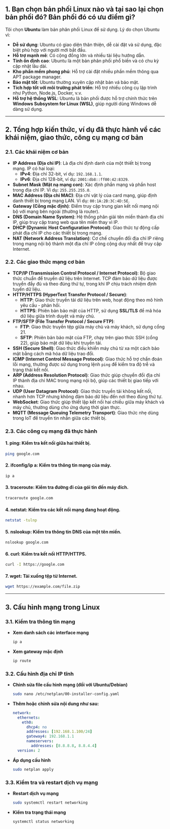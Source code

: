 ## 1. Bạn chọn bản phối Linux nào và tại sao lại chọn bản phối đó? Bản phối đó có ưu điểm gì?
Tôi chọn **Ubuntu** làm bản phân phối Linux để sử dụng. Lý do chọn Ubuntu vì:

- **Dễ sử dụng**: Ubuntu có giao diện thân thiện, dễ cài đặt và sử dụng, đặc biệt phù hợp với người mới bắt đầu.
- **Hỗ trợ mạnh mẽ**: Có cộng đồng lớn và nhiều tài liệu hướng dẫn.
- **Tính ổn định cao**: Ubuntu là một bản phân phối phổ biến và có chu kỳ cập nhật lâu dài.
- **Kho phần mềm phong phú**: Hỗ trợ cài đặt nhiều phần mềm thông qua APT package manager.
- **Bảo mật tốt**: Ubuntu thường xuyên cập nhật bản vá bảo mật.
- **Tích hợp tốt với môi trường phát triển**: Hỗ trợ nhiều công cụ lập trình như Python, Node.js, Docker, v.v.
- **Hỗ trợ hệ thống WSL**: Ubuntu là bản phối được hỗ trợ chính thức trên **Windows Subsystem for Linux (WSL)**, giúp người dùng Windows dễ dàng sử dụng.

---

## 2. Tổng hợp kiến thức, ví dụ đã thực hành về các khái niệm, giao thức, công cụ mạng cơ bản

### 2.1. Các khái niệm cơ bản
- **IP Address (Địa chỉ IP)**: Là địa chỉ định danh của một thiết bị trong mạng. IP có hai loại:
  - **IPv4**: Địa chỉ 32-bit, ví dụ: `192.168.1.1`.
  - **IPv6**: Địa chỉ 128-bit, ví dụ: `2001:db8::ff00:42:8329`.
- **Subnet Mask (Mặt nạ mạng con)**: Xác định phần mạng và phần host trong địa chỉ IP. Ví dụ: `255.255.255.0`.
- **MAC Address (Địa chỉ MAC)**: Địa chỉ vật lý của card mạng, giúp định danh thiết bị trong mạng LAN. Ví dụ: `00:1A:2B:3C:4D:5E`.
- **Gateway (Cổng mặc định)**: Điểm truy cập trung gian kết nối mạng nội bộ với mạng bên ngoài (thường là router).
- **DNS (Domain Name System)**: Hệ thống phân giải tên miền thành địa chỉ IP, giúp truy cập trang web qua tên miền thay vì IP.
- **DHCP (Dynamic Host Configuration Protocol)**: Giao thức tự động cấp phát địa chỉ IP cho các thiết bị trong mạng.
- **NAT (Network Address Translation)**: Cơ chế chuyển đổi địa chỉ IP riêng trong mạng nội bộ thành một địa chỉ IP công cộng duy nhất để truy cập Internet.

### 2.2. Các giao thức mạng cơ bản
- **TCP/IP (Transmission Control Protocol / Internet Protocol)**: Bộ giao thức chuẩn để truyền dữ liệu trên Internet. TCP đảm bảo dữ liệu được truyền đầy đủ và theo đúng thứ tự, trong khi IP chịu trách nhiệm định tuyến dữ liệu.
- **HTTP/HTTPS (HyperText Transfer Protocol / Secure)**: 
  - **HTTP**: Giao thức truyền tải dữ liệu trên web, hoạt động theo mô hình yêu cầu - phản hồi.
  - **HTTPS**: Phiên bản bảo mật của HTTP, sử dụng **SSL/TLS** để mã hóa dữ liệu giữa trình duyệt và máy chủ.
- **FTP/SFTP (File Transfer Protocol / Secure FTP)**:
  - **FTP**: Giao thức truyền tệp giữa máy chủ và máy khách, sử dụng cổng 21.
  - **SFTP**: Phiên bản bảo mật của FTP, chạy trên giao thức SSH (cổng 22), giúp bảo mật dữ liệu khi truyền tải.
- **SSH (Secure Shell)**: Giao thức điều khiển máy chủ từ xa một cách bảo mật bằng cách mã hóa dữ liệu trao đổi.
- **ICMP (Internet Control Message Protocol)**: Giao thức hỗ trợ chẩn đoán lỗi mạng, thường được sử dụng trong lệnh `ping` để kiểm tra độ trễ và trạng thái kết nối.
- **ARP (Address Resolution Protocol)**: Giao thức giúp chuyển đổi địa chỉ IP thành địa chỉ MAC trong mạng nội bộ, giúp các thiết bị giao tiếp với nhau.
- **UDP (User Datagram Protocol)**: Giao thức truyền tải không kết nối, nhanh hơn TCP nhưng không đảm bảo dữ liệu đến nơi theo đúng thứ tự.
- **WebSocket**: Giao thức giúp thiết lập kết nối hai chiều giữa máy khách và máy chủ, thường dùng cho ứng dụng thời gian thực.
- **MQTT (Message Queuing Telemetry Transport)**: Giao thức nhẹ dùng trong IoT để truyền tin nhắn giữa các thiết bị.

### 2.3. Các công cụ mạng đã thực hành
#### 1. **ping**: Kiểm tra kết nối giữa hai thiết bị.
  ```sh
  ping google.com
  ```
#### 2. **ifconfig/ip a**: Kiểm tra thông tin mạng của máy.
  ```sh
  ip a
  ```
#### 3. **traceroute**: Kiểm tra đường đi của gói tin đến máy đích.
  ```sh
  traceroute google.com
  ```
#### 4. **netstat**: Kiểm tra các kết nối mạng đang hoạt động.
  ```sh
  netstat -tulnp
  ```
#### 5. **nslookup**: Kiểm tra thông tin DNS của một tên miền.
  ```sh
  nslookup google.com
  ```
#### 6. **curl**: Kiểm tra kết nối HTTP/HTTPS.
  ```sh
  curl -I https://google.com
  ```
#### 7. **wget**: Tải xuống tệp từ Internet.
  ```sh
  wget https://example.com/file.zip
  ```

---

## 3. Cấu hình mạng trong Linux
### 3.1. Kiểm tra thông tin mạng
- **Xem danh sách các interface mạng**
  ```sh
  ip a
  ```
- **Xem gateway mặc định**
  ```sh
  ip route
  ```

### 3.2. Cấu hình địa chỉ IP tĩnh
- **Chỉnh sửa file cấu hình mạng (đối với Ubuntu/Debian)**
  ```sh
  sudo nano /etc/netplan/00-installer-config.yaml
  ```
- **Thêm hoặc chỉnh sửa nội dung như sau:**
  ```yaml
  network:
    ethernets:
      eth0:
        dhcp4: no
        addresses: [192.168.1.100/24]
        gateway4: 192.168.1.1
        nameservers:
          addresses: [8.8.8.8, 8.8.4.4]
    version: 2
  ```
- **Áp dụng cấu hình**
  ```sh
  sudo netplan apply
  ```

### 3.3. Kiểm tra và restart dịch vụ mạng
- **Restart dịch vụ mạng**
  ```sh
  sudo systemctl restart networking
  ```
- **Kiểm tra trạng thái mạng**
  ```sh
  systemctl status networking
  ```
